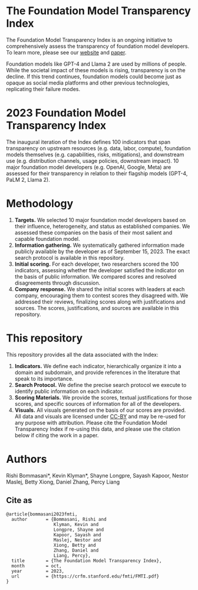 # The Foundation Model Transparency Index

The Foundation Model Transparency Index is an ongoing initiative to comprehensively assess the transparency of foundation model developers. To learn more, please see our [website](https://crfm.stanford.edu/fmti/) and [paper](https://arxiv.org/abs/2310.12941).  

Foundation models like GPT-4 and Llama 2 are used by millions of people. While the societal impact of these models is rising, transparency is on the decline. If this trend continues, foundation models could become just as opaque as social media platforms and other previous technologies, replicating their failure modes.

# 2023 Foundation Model Transparency Index
The inaugural iteration of the Index defines 100 indicators that span transparency on upstream resources (e.g. data, labor, compute), foundation models themselves (e.g. capabilities, risks, mitigations), and downstream use (e.g. distribution channels, usage policies, downstream impact). 
10 major foundation model developers (e.g. OpenAI, Google, Meta) are assessed for their transparency in relation to their flagship models (GPT-4, PaLM 2, Llama 2).

# Methodology
1. **Targets.** We selected 10 major foundation model developers based on their influence, heterogeneity, and status as established companies. We assessed these companies on the basis of their most salient and capable foundation model.
2. **Information gathering.** We systematically gathered information made publicly available by the developer as of September 15, 2023. The exact search protocol is available in this repository.
3. **Initial scoring.** For each developer, two researchers scored the 100 indicators, assessing whether the developer satisfied the indicator on the basis of public information. We compared scores and resolved disagreements through discussion.
4. **Company response.** We shared the initial scores with leaders at each company, encouraging them to contest scores they disagreed with. We addressed their reviews, finalizing scores along with justifications and sources. The scores, justifications, and sources are available in this repository.

# This repository
This repository provides all the data associated with the Index:
1. **Indicators.** We define each indicator, hierarchically organize it into a domain and subdomain, and provide references in the literature that speak to its importance.
2. **Search Protocol.** We define the precise search protocol we execute to identify public information on each indicator.
3. **Scoring Materials.** We provide the scores, textual justifications for those scores, and specific sources of information for all of the developers.
4. **Visuals.** All visuals generated on the basis of our scores are provided.
All data and visuals are licensed under [CC-BY](https://creativecommons.org/share-your-work/cclicenses/) and may be re-used for any purpose with attribution. Please cite the Foundation Model Transparency Index if re-using this data, and please use the citation below if citing the work in a paper.

# Authors
Rishi Bommasani*, Kevin Klyman*, Shayne Longpre, Sayash Kapoor, Nestor Maslej, Betty Xiong, Daniel Zhang, Percy Liang

## Cite as

```
@article{bommasani2023fmti,
  author       = {Bommasani, Rishi and
                  Klyman, Kevin and
                  Longpre, Shayne and
                  Kapoor, Sayash and
                  Maslej, Nestor and
                  Xiong, Betty and
                  Zhang, Daniel and
                  Liang, Percy},
  title        = {The Foundation Model Transparency Index},
  month        = oct,
  year         = 2023,
  url          = {https://crfm.stanford.edu/fmti/FMTI.pdf}
}
```
